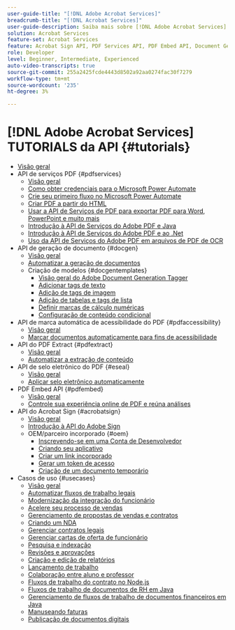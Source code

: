 ```yaml
---
user-guide-title: "[!DNL Adobe Acrobat Services]"
breadcrumb-title: "[!DNL Acrobat Services]"
user-guide-description: Saiba mais sobre [!DNL Adobe Acrobat Services]
solution: Acrobat Services
feature-set: Acrobat Services
feature: Acrobat Sign API, PDF Services API, PDF Embed API, Document Generation API, PDF Accessibility Auto-Tag API, PDF Electronic Seal API, PDF Extract API
role: Developer
level: Beginner, Intermediate, Experienced
auto-video-transcripts: true
source-git-commit: 255a2425fcde4443d8502a92aa0274fac30f7279
workflow-type: tm+mt
source-wordcount: '235'
ht-degree: 3%

---
```



# [!DNL Adobe Acrobat Services] TUTORIALS da API {#tutorials}

+ [Visão geral](overview.md)
+ API de serviços PDF {#pdfservices}
   + [Visão geral](pdfservices/overview-pdfservices.md)
   + [Como obter credenciais para o Microsoft Power Automate](pdfservices/getting-credentials-power-automate.md)
   + [Crie seu primeiro fluxo no Microsoft Power Automate](pdfservices/create-workflow-power-automate.md)
   + [Criar PDF a partir do HTML](pdfservices/createpdffromhtml.md)
   + [Usar a API de Serviços de PDF para exportar PDF para Word, PowerPoint e muito mais](pdfservices/exportpdf.md)
   + [Introdução à API de Serviços do Adobe PDF e Java](pdfservices/gettingstartedjava.md)
   + [Introdução à API de Serviços do Adobe PDF e ao .Net](pdfservices/gettingstartednet.md)
   + [Uso da API de Serviços do Adobe PDF em arquivos de PDF de OCR](pdfservices/ocr.md)
+ API de geração de documento {#docgen}
   + [Visão geral](docgen/overview-docgen.md)
   + [Automatizar a geração de documentos](docgen/automate-doc-gen.md)
   + Criação de modelos {#docgentemplates}
      + [Visão geral do Adobe Document Generation Tagger](docgen/taggeroverview.md)
      + [Adicionar tags de texto](docgen/taggeraddtexttags.md)
      + [Adição de tags de imagem](docgen/taggeraddimagetags.md)
      + [Adição de tabelas e tags de lista](docgen/taggertables.md)
      + [Definir marcas de cálculo numéricas](docgen/taggercalculations.md)
      + [Configuração de conteúdo condicional](docgen/taggerconditional.md)
+ API de marca automática de acessibilidade do PDF {#pdfaccessibility}
   + [Visão geral](pdfaccessibility/overview-accessibility.md)
   + [Marcar documentos automaticamente para fins de acessibilidade](pdfaccessibility/automatically-add-tags.md)
+ API do PDF Extract {#pdfextract}
   + [Visão geral](pdfextract/overview-extract.md)
   + [Automatizar a extração de conteúdo](pdfextract/automate-content-extraction.md)
+ API de selo eletrônico do PDF {#eseal}
   + [Visão geral](pdfelectronicseal/overview-electronic-seal.md)
   + [Aplicar selo eletrônico automaticamente](pdfelectronicseal/automatically-apply-electronic-seal.md)
+ PDF Embed API {#pdfembed}
   + [Visão geral](pdfembed/overview-embed.md)
   + [Controle sua experiência online de PDF e reúna análises](pdfembed/controlpdfexperience.md)
+ API do Acrobat Sign {#acrobatsign}
   + [Visão geral](acrobatsign/overview-sign.md)
   + [Introdução à API do Adobe Sign](acrobatsign/signapi.md)
   + OEM/parceiro incorporado {#oem}
      + [Inscrevendo-se em uma Conta de Desenvolvedor](acrobatsign/sign-up-developer-account.md)
      + [Criando seu aplicativo](acrobatsign/creating-your-application.md)
      + [Criar um link incorporado](acrobatsign/creating-an-embed-link.md)
      + [Gerar um token de acesso](acrobatsign/generating-an-access-token.md)
      + [Criação de um documento temporário](acrobatsign/creating-a-transient-document.md)
+ Casos de uso {#usecases}
   + [Visão geral](usecases/overview-usecases.md)
   + [Automatizar fluxos de trabalho legais](usecases/automatelegalworkflows.md)
   + [Modernização da integração do funcionário](usecases/employeeonboarding.md)
   + [Acelere seu processo de vendas](usecases/acceleratesales.md)
   + [Gerenciamento de propostas de vendas e contratos](usecases/sales.md)
   + [Criando um NDA](usecases/nda.md)
   + [Gerenciar contratos legais](usecases/legal.md)
   + [Gerenciar cartas de oferta de funcionário](usecases/offer.md)
   + [Pesquisa e indexação](usecases/searching.md)
   + [Revisões e aprovações](usecases/reviews.md)
   + [Criação e edição de relatórios](usecases/reportcreation.md)
   + [Lançamento de trabalho](usecases/jobposting.md)
   + [Colaboração entre aluno e professor](usecases/educationcollab.md)
   + [Fluxos de trabalho do contrato no Node.js](usecases/AgreementWorkflowsNodejs.md)
   + [Fluxos de trabalho de documentos de RH em Java](usecases/HRAgreementWorkflowsJava.md)
   + [Gerenciamento de fluxos de trabalho de documentos financeiros em Java](usecases/FinanceWorkflowsJava.md)
   + [Manuseando faturas](usecases/invoices.md)
   + [Publicação de documentos digitais](usecases/ddppdfembedapi.md)

